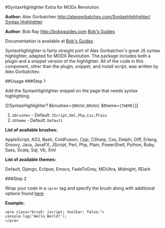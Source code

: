 #SyntaxHighlighter Extra for MODx Revolution

**Author:** Alex Gorbatchev <http://alexgorbatchev.com/SyntaxHighlighter/> [Syntax Highlighter](http://alexgorbatchev.com/SyntaxHighlighter/)

**Author:** Bob Ray <http://bobsguides.com> [Bob's Guides](http://bobsguides.com)

Documentation is available at [Bob's Guides](http://bobsguides.com/syntaxhighlighter-tutorial.html)

SyntaxHighlighter is fairly straight port of Alex Gorbatchev's great JS syntax highlighter, adapted for MODX Revolution. The package includes both a plugin and a snippet version of the highlighter. All of the code in this component, other than the plugin, snippet, and install script, was written by Alex Gorbatchev.

##Usage
###Step 1

Add the SyntaxHighlighter snippet on the page that needs syntax highlighting.

[[!SyntaxHighlighter? &brushes=`{BRUSH,BRUSH}` &theme=`{THEME}`]]

1. `&brushes` - Default: `JScript,Xml,Php,Css,Plain`
2. `&theme` - Default: `Default`

**List of available brushes:**

AppleScript, AS3, Bash, ColdFusion, Cpp, CSharp, Css, Delphi, Diff, Erlang, Groovy, Java, JavaFX, JScript, Perl, Php, Plain, PowerShell, Python, Ruby, Sass, Scala, Sql, Vb, Xml

**List of available themes:**

Default, Django, Eclipse, Emacs, FadeToGrey, MDUltra, Midnight, RDark

###Step 2

Wrap your code in a `<pre>` tag and specify the brush along with additional options found [here](http://alexgorbatchev.com/SyntaxHighlighter/manual/configuration/)

**Example:**

	<pre class="brush: jscript; toolbar: false;">
	console.log('Hello World!');
	</pre>